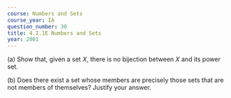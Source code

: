 ```yaml
---
course: Numbers and Sets
course_year: IA
question_number: 30
title: 4.I.1E Numbers and Sets
year: 2001
---
```



(a) Show that, given a set $X$, there is no bijection between $X$ and its power set.

(b) Does there exist a set whose members are precisely those sets that are not members of themselves? Justify your answer.